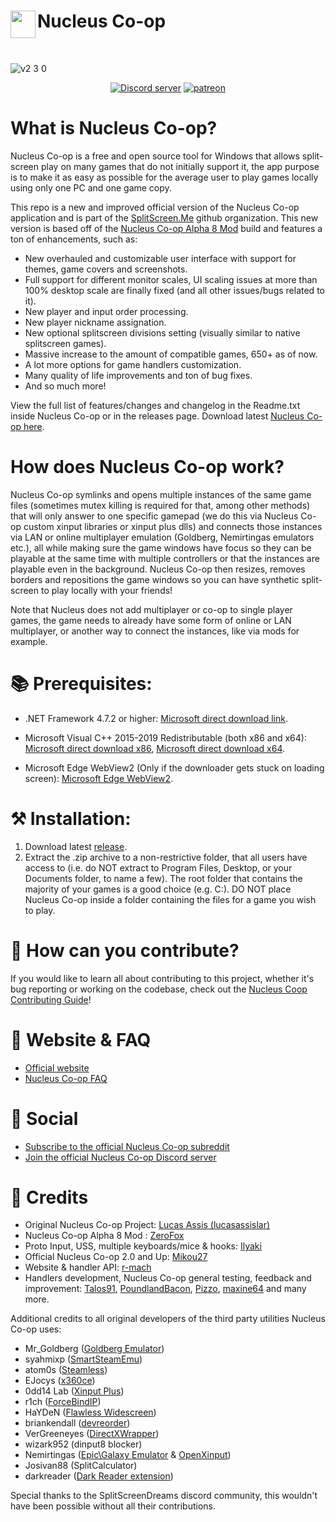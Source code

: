 <div align="center">
    <img align="left" width="40" height="44" src="https://github.com/SplitScreen-Me/splitscreenme-www/blob/master/static/img/NucleusCoop1.png">
     <h1 align="left">Nucleus Co-op</h1>  
  </br>
</div>

![v2 3 0](https://github.com/user-attachments/assets/db89456a-714a-4bf6-ac78-53c3fa1d023c)

<div align="center">
    <a href="https://discord.gg/QDUt8HpCvr"><img src="https://img.shields.io/discord/142649962839277568.svg?style=for-the-badge" alt="Discord server"/></a>
    <a href="https://patreon.com/nucleus_coop"><img src="https://img.shields.io/badge/sponsor-Patreon-blue?style=for-the-badge" alt="patreon"/></a>
      </br>
</div>

# What is Nucleus Co-op?

Nucleus Co-op is a free and open source tool for Windows that allows split-screen play on many games that do not initially support it, the app purpose is to make it as easy as possible for the average user to play games locally using only one PC and one game copy. 

This repo is a new and improved official version of the Nucleus Co-op application and is part of the [SplitScreen.Me](https://www.splitscreen.me/docs/what-is-splitscreen-me) github organization. This new version is based off of the [Nucleus Co-op Alpha 8 Mod](https://github.com/ZeroFox5866/nucleuscoop) build and features a ton of enhancements, such as:

- New overhauled and customizable user interface with support for themes, game covers and screenshots.
- Full support for different monitor scales, UI scaling issues at more than 100% desktop scale are finally fixed (and all other issues/bugs related to it).
- New player and input order processing.
- New player nickname assignation.
- New optional splitscreen divisions setting (visually similar to native splitscreen games).
- Massive increase to the amount of compatible games, 650+ as of now.
- A lot more options for game handlers customization.
- Many quality of life improvements and ton of bug fixes.
- And so much more!

View the full list of features/changes and changelog in the Readme.txt inside Nucleus Co-op or in the releases page. Download latest [Nucleus Co-op here](https://github.com/SplitScreen-Me/splitscreenme-nucleus/releases). 

# How does Nucleus Co-op work?
Nucleus Co-op symlinks and opens multiple instances of the same game files (sometimes mutex killing is required for that, among other methods) that will only answer to one specific gamepad (we do this via Nucleus Co-op custom xinput libraries or xinput plus dlls) and connects those instances via LAN or online multiplayer emulation (Goldberg, Nemirtingas emulators etc.), all while making sure the game windows have focus so they can be playable at the same time with multiple controllers or that the instances are playable even in the background. Nucleus Co-op then resizes, removes borders and repositions the game windows so you can have synthetic split-screen to play locally with your friends!

Note that Nucleus does not add multiplayer or co-op to single player games, the game needs to already have some form of online or LAN multiplayer, or another way to connect the instances, like via mods for example.

# 📚 Prerequisites:

- .NET Framework 4.7.2 or higher: [Microsoft direct download link](https://dotnet.microsoft.com/en-us/download/dotnet-framework/thank-you/net472-web-installer).
  
- Microsoft Visual C++ 2015-2019 Redistributable (both x86 and x64): [Microsoft direct download x86](https://aka.ms/vs/17/release/vc_redist.x86.exe), [Microsoft direct download x64](https://aka.ms/vs/17/release/vc_redist.x64.exe).

- Microsoft Edge WebView2 (Only if the downloader gets stuck on loading screen): [Microsoft Edge WebView2](https://developer.microsoft.com/en-us/microsoft-edge/webview2/consumer/?form=MA13LH ).

# ⚒ Installation:
1. Download latest [release](https://github.com/SplitScreen-Me/splitscreenme-nucleus/releases). 
2. Extract the .zip archive to a non-restrictive folder, that all users have access to (i.e. do NOT extract to Program Files, Desktop, or your Documents folder, to name a few). The root folder that contains the majority of your games is a good choice (e.g. C:\). DO NOT place Nucleus Co-op inside a folder containing the files for a game you wish to play.

# 🤝 How can you contribute?
If you would like to learn all about contributing to this project, whether it's bug reporting or working on the codebase, check out the [Nucleus Coop Contributing Guide](CONTRIBUTING.md)!

# 🔎 Website & FAQ

- [Official website](https://www.splitscreen.me/docs/what-is-splitscreen-me/)
- [Nucleus Co-op FAQ](https://www.splitscreen.me/docs/faq)
  
#  👥 Social

- [Subscribe to the official Nucleus Co-op subreddit](https://www.reddit.com/r/nucleuscoop/)
- [Join the official Nucleus Co-op Discord server](https://discord.gg/QDUt8HpCvr)

# 📄 Credits
- Original Nucleus Co-op Project: [Lucas Assis (lucasassislar)](https://github.com/lucasassislar)  
- Nucleus Co-op Alpha 8 Mod : [ZeroFox](https://github.com/ZeroFox5866)  
- Proto Input, USS, multiple keyboards/mice & hooks: [Ilyaki](https://github.com/Ilyaki)  
- Official Nucleus Co-op 2.0 and Up: [Mikou27](https://github.com/Mikou27) 
- Website & handler API: [r-mach](https://github.com/r-mach)  
- Handlers development, Nucleus Co-op general testing, feedback and improvement: [Talos91](https://github.com/Talos910), [PoundlandBacon](https://github.com/PoundlandBacon), [Pizzo](https://github.com/Bizzo499), [maxine64](https://github.com/Maxine202) and many more.
  
Additional credits to all original developers of the third party utilities Nucleus Co-op uses:
- Mr_Goldberg ([Goldberg Emulator](https://gitlab.com/Mr_Goldberg/goldberg_emulator))
- syahmixp ([SmartSteamEmu](https://github.com/MAXBURAOT/SmartSteamEmu))
- atom0s ([Steamless](https://github.com/atom0s/Steamless))
- EJocys ([x360ce](https://github.com/x360ce/x360ce))
- 0dd14 Lab ([Xinput Plus](https://sites.google.com/site/0dd14lab/xinput-plus))
- r1ch ([ForceBindIP](https://r1ch.net/projects/forcebindip))
- HaYDeN ([Flawless Widescreen](https://www.flawlesswidescreen.org/))
- briankendall ([devreorder](https://github.com/briankendall/devreorder))
- VerGreeneyes ([DirectXWrapper](https://community.pcgamingwiki.com/files/file/87-the-bards-tale-2005-windowed-mode/))
- wizark952 (dinput8 blocker)
- Nemirtingas ([Epic\Galaxy Emulator](https://gitlab.com/Nemirtingas) & [OpenXinput](https://github.com/Nemirtingas/OpenXinput))
- Josivan88 (SplitCalculator)
- darkreader ([Dark Reader extension](https://github.com/darkreader/darkreader?tab=readme-ov-file)) 
  
Special thanks to the SplitScreenDreams discord community, this wouldn't have been possible without all their contributions.
